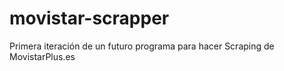 # movistar-scrapper

Primera iteración de un futuro programa para hacer Scraping de MovistarPlus.es
